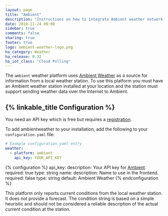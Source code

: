 ```yaml
---
layout: page
title: "Ambient"
description: "Instructions on how to integrate Ambient weather network within Home Assistant."
date: 2018-11-24 09:00
sidebar: true
comments: false
sharing: true
footer: true
logo: ambient-weather-logo.png
ha_category: Weather
ha_release: 0.32
ha_iot_class: "Cloud Polling"
---
```


The `ambient` weather platform uses [Ambient Weather](https://ambientweather.net/) as a source for information from a local weather station. To use this platform you must have an Ambient weather station installed at your location and the station must support sending weather data over the Internet to Ambient.

## {% linkable_title Configuration %}

You need an API key which is free but requires a [registration](https://ambientweather.net/).

To add ambientweather to your installation, add the following to your `configuration.yaml` file:

```yaml
# Example configuration.yaml entry
weather:
  - platform: ambient
    api_key: YOUR_API_KEY
```

{% configuration %}
api_key:
  description: Your API key for [Ambient](https://ambientweather.net/).
  required: true
  type: string
name:
  description: Name to use in the frontend.
  required: false
  type: string
  default: Ambient Weather
{% endconfiguration %}

<p class='note'>
This platform only reports current conditions from the local weather station. It does not provide a forecast. The condition string is based on a simple heuristic and should not be considered a reliable description of the actual current condition at the station.
</p>
